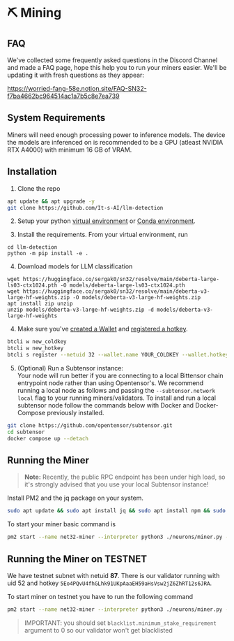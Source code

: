 # ⛏️ Mining 

## FAQ

We've collected some frequently asked questions in the Discord Channel and made a FAQ page, hope this help you to run your miners easier. We'll be updating it with fresh questions as they appear:
 
https://worried-fang-58e.notion.site/FAQ-SN32-f7ba4662bc964514ac1a7b5c8e7ea739

## System Requirements

Miners will need enough processing power to inference models. The device the models are inferenced on is recommended to be a GPU (atleast NVIDIA RTX A4000) with minimum 16 GB of VRAM.


## Installation

1. Clone the repo

```bash
apt update && apt upgrade -y
git clone https://github.com/It-s-AI/llm-detection
```  

2. Setup your python [virtual environment](https://docs.python.org/3/library/venv.html) or [Conda environment](https://conda.io/projects/conda/en/latest/user-guide/tasks/manage-environments.html#creating-an-environment-with-commands).

3. Install the requirements. From your virtual environment, run
```shell
cd llm-detection
python -m pip install -e .
```

4. Download models for LLM classification
```commandline
wget https://huggingface.co/sergak0/sn32/resolve/main/deberta-large-ls03-ctx1024.pth -O models/deberta-large-ls03-ctx1024.pth
wget https://huggingface.co/sergak0/sn32/resolve/main/deberta-v3-large-hf-weights.zip -O models/deberta-v3-large-hf-weights.zip
apt install zip unzip
unzip models/deberta-v3-large-hf-weights.zip -d models/deberta-v3-large-hf-weights
```

4. Make sure you've [created a Wallet](https://docs.bittensor.com/getting-started/wallets) and [registered a hotkey](https://docs.bittensor.com/subnets/register-and-participate).

```bash
btcli w new_coldkey
btcli w new_hotkey
btcli s register --netuid 32 --wallet.name YOUR_COLDKEY --wallet.hotkey YOUR_HOTKEY
```

5. (Optional) Run a Subtensor instance:  
Your node will run better if you are connecting to a local Bittensor chain entrypoint node rather than using Opentensor's. 
We recommend running a local node as follows and passing the ```--subtensor.network local``` flag to your running miners/validators. 
To install and run a local subtensor node follow the commands below with Docker and Docker-Compose previously installed.
```bash
git clone https://github.com/opentensor/subtensor.git
cd subtensor
docker compose up --detach
```

## Running the Miner



> **Note:** Recently, the public RPC endpoint has been under high load, so it's strongly advised that you use your local Subtensor instance!


Install PM2 and the jq package on your system.
```bash
sudo apt update && sudo apt install jq && sudo apt install npm && sudo npm install pm2 -g && pm2 update
```

To start your miner basic command is

```bash
pm2 start --name net32-miner --interpreter python3 ./neurons/miner.py -- --wallet.name YOUR_COLDKEY --wallet.hotkey YOUR_HOTKEY --neuron.device cuda:0 --axon.port 70000 
```

## Running the Miner on TESTNET

We have testnet subnet with netuid **87**. There is our validator running with uid 52 and hotkey `5Eo4PQvU4fhGLhk91UKpAaaEH59aHsVsw2jZ6ZhRT12s6JRA`.  

To start miner on testnet you have to run the following command

```bash
pm2 start --name net32-miner --interpreter python3 ./neurons/miner.py -- --wallet.name YOUR_COLDKEY --wallet.hotkey YOUR_HOTKEY --neuron.device cuda:0 --axon.port 70000 --subtensor.network test  --netuid 87 --blacklist.minimum_stake_requirement 0
```

> IMPORTANT: you should set `blacklist.minimum_stake_requirement` argument to 0 so our validator won't get blacklisted